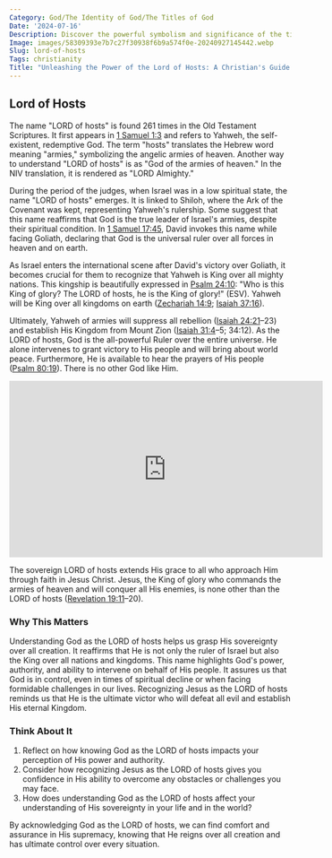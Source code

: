 ```yaml
---
Category: God/The Identity of God/The Titles of God
Date: '2024-07-16'
Description: Discover the powerful symbolism and significance of the title "Lord of Hosts" in religious texts. Uncover the divine authority and leadership associated with this majestic title.
Image: images/58309393e7b7c27f30938f6b9a574f0e-20240927145442.webp
Slug: lord-of-hosts
Tags: christianity
Title: "Unleashing the Power of the Lord of Hosts: A Christian's Guide to Divine Protection"
---
```


## Lord of Hosts

The name "LORD of hosts" is found 261 times in the Old Testament Scriptures. It first appears in [1 Samuel 1:3](https://www.bibleref.com/1-Samuel/1/1-Samuel-1-3.html) and refers to Yahweh, the self-existent, redemptive God. The term "hosts" translates the Hebrew word meaning "armies," symbolizing the angelic armies of heaven. Another way to understand "LORD of hosts" is as "God of the armies of heaven." In the NIV translation, it is rendered as "LORD Almighty."

During the period of the judges, when Israel was in a low spiritual state, the name "LORD of hosts" emerges. It is linked to Shiloh, where the Ark of the Covenant was kept, representing Yahweh's rulership. Some suggest that this name reaffirms that God is the true leader of Israel's armies, despite their spiritual condition. In [1 Samuel 17:45](https://www.bibleref.com/1-Samuel/17/1-Samuel-17-45.html), David invokes this name while facing Goliath, declaring that God is the universal ruler over all forces in heaven and on earth.

As Israel enters the international scene after David's victory over Goliath, it becomes crucial for them to recognize that Yahweh is King over all mighty nations. This kingship is beautifully expressed in [Psalm 24:10](https://www.bibleref.com/Psalm/24/Psalm-24-10.html): "Who is this King of glory? The LORD of hosts, he is the King of glory!" (ESV). Yahweh will be King over all kingdoms on earth ([Zechariah 14:9](https://www.bibleref.com/Zechariah/14/Zechariah-14-9.html); [Isaiah 37:16](https://www.bibleref.com/Isaiah/37/Isaiah-37-16.html)).

Ultimately, Yahweh of armies will suppress all rebellion ([Isaiah 24:21](https://www.bibleref.com/Isaiah/24/Isaiah-24-21.html)–23) and establish His Kingdom from Mount Zion ([Isaiah 31:4](https://www.bibleref.com/Isaiah/31/Isaiah-31-4.html)–5; 34:12). As the LORD of hosts, God is the all-powerful Ruler over the entire universe. He alone intervenes to grant victory to His people and will bring about world peace. Furthermore, He is available to hear the prayers of His people ([Psalm 80:19](https://www.bibleref.com/Psalm/80/Psalm-80-19.html)). There is no other God like Him.


<iframe width="560" height="315" src="https://www.youtube.com/embed/2emelR7lGmw" frameborder="0" allow="autoplay; encrypted-media" allowfullscreen></iframe>


The sovereign LORD of hosts extends His grace to all who approach Him through faith in Jesus Christ. Jesus, the King of glory who commands the armies of heaven and will conquer all His enemies, is none other than the LORD of hosts ([Revelation 19:11](https://www.bibleref.com/Revelation/19/Revelation-19-11.html)–20).

### Why This Matters

Understanding God as the LORD of hosts helps us grasp His sovereignty over all creation. It reaffirms that He is not only the ruler of Israel but also the King over all nations and kingdoms. This name highlights God's power, authority, and ability to intervene on behalf of His people. It assures us that God is in control, even in times of spiritual decline or when facing formidable challenges in our lives. Recognizing Jesus as the LORD of hosts reminds us that He is the ultimate victor who will defeat all evil and establish His eternal Kingdom.

### Think About It

1. Reflect on how knowing God as the LORD of hosts impacts your perception of His power and authority.
2. Consider how recognizing Jesus as the LORD of hosts gives you confidence in His ability to overcome any obstacles or challenges you may face.
3. How does understanding God as the LORD of hosts affect your understanding of His sovereignty in your life and in the world?

By acknowledging God as the LORD of hosts, we can find comfort and assurance in His supremacy, knowing that He reigns over all creation and has ultimate control over every situation.